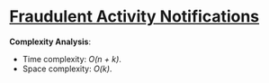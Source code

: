 # [Fraudulent Activity Notifications](https://www.hackerrank.com/challenges/fraudulent-activity-notifications/)

__Complexity Analysis__:

* Time complexity: _O(n + k)_.
* Space complexity: _O(k)_.
